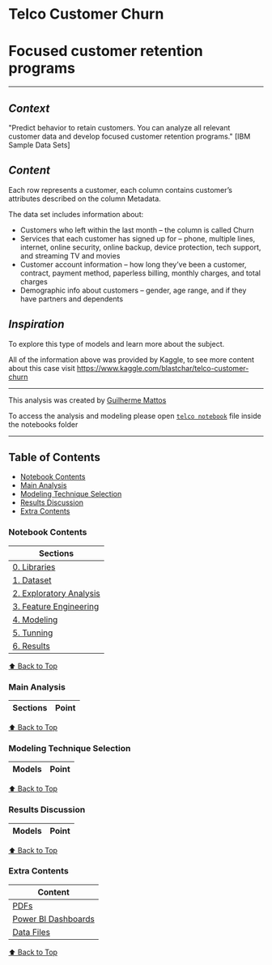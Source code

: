 
# **Telco Customer Churn**
# **Focused customer retention programs**

---

## *Context*
"Predict behavior to retain customers. You can analyze all relevant customer data and develop focused customer retention programs." [IBM Sample Data Sets]

## *Content*

Each row represents a customer, each column contains customer’s attributes described on the column Metadata.

The data set includes information about:

- Customers who left within the last month – the column is called Churn
- Services that each customer has signed up for – phone, multiple lines, internet, online security, online backup, device protection, tech support, and streaming TV and movies
- Customer account information – how long they’ve been a customer, contract, payment method, paperless billing, monthly charges, and total charges
- Demographic info about customers – gender, age range, and if they have partners and dependents

## *Inspiration*
To explore this type of models and learn more about the subject.

All of the information above was provided by Kaggle, to see more content about this case visit https://www.kaggle.com/blastchar/telco-customer-churn

---

This analysis was created by [Guilherme Mattos](https://www.linkedin.com/in/guilhermefmattos/)

To access the analysis and modeling please open [`telco notebook`](./notebooks/telco_.ipynb) file inside the notebooks folder

--- 

## **Table of Contents**

- [Notebook Contents](#Notebook-Contents)
- [Main Analysis](#Main-Analysis)
- [Modeling Technique Selection](#Modeling-Technique-Selection)
- [Results Discussion](#Results-Discussion)
- [Extra Contents](#Extra-Contents)

### **Notebook Contents**

| Sections |
| ------- |
| [0. Libraries](./notebooks/telco_.ipynb/#0.-Libraries) |
| [1. Dataset](./notebooks/telco_.ipynb/#1.-Dataset) |
| [2. Exploratory Analysis](./notebooks/telco_.ipynb/#2.-Exploratory-Analysis) |
| [3. Feature Engineering](./notebooks/telco_.ipynb/#3.-Feature-Engineering) |
| [4. Modeling](./notebooks/telco_.ipynb/4.-Modeling) |
| [5. Tunning](./notebooks/telco_.ipynb/#5.-Tunning) |
| [6. Results](./notebooks/telco_.ipynb/#6.-Results) |

[⬆ Back to Top](#Table-of-Contents)

### **Main Analysis**

| Sections | Point |
| ------- | ------- |

[⬆ Back to Top](#Table-of-Contents)

### **Modeling Technique Selection**

| Models | Point |
| ------- | ------- |

[⬆ Back to Top](#Table-of-Contents)

### **Results Discussion**

| Models | Point |
| ------- | ------- |

[⬆ Back to Top](#Table-of-Contents)

### **Extra Contents**

| Content |
| ------- |
| [PDFs](./data/.pdf) |
| [Power BI Dashboards](./data/.pbix) |
| [Data Files](./data/.csv) |

[⬆ Back to Top](#Table-of-Contents)